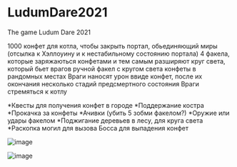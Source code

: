 # LudumDare2021
The game Ludum Dare 2021


1000 конфет для котла, чтобы закрыть портал, обьединяющий миры (отсылка к Хэллоуину и к нестабильному состоянию портала)
4 факела, которые заряжаються конфетами и тем самым разширяют круг света, который бьет врагов
ручной факел с кругом света
конфеты в рандомных местах
Враги наносят урон ввиде конфет, после их окончания несколько стадий предсмертного состояния 
Враги стремяться к котлу

*Квесты для получения конфет в городе
*Поддержание костра
*Прокачка за конфеты
*Ачивки (убить 5 зобми факелом?)
*Оружие или удары факелом
*Поджигание деревьев в лесу, для круга света
*Раскопка могил для вызова Босса для выпадения конфет

![image](https://user-images.githubusercontent.com/63448843/135695163-0047428f-0e88-43a1-ad78-387d2110edc0.png)

![image](https://user-images.githubusercontent.com/63448843/135695613-812948db-a3a8-4c8f-876e-82171f4483b0.png)

